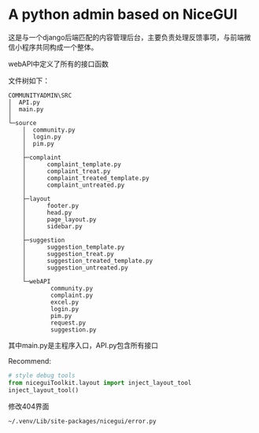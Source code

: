 # A python admin based on NiceGUI

这是与一个django后端匹配的内容管理后台，主要负责处理反馈事项，与前端微信小程序共同构成一个整体。

webAPI中定义了所有的接口函数

文件树如下：

```
COMMUNITYADMIN\SRC
│  API.py
│  main.py
│
└─source
    │  community.py
    │  login.py
    │  pim.py
    │
    ├─complaint
    │      complaint_template.py
    │      complaint_treat.py
    │      complaint_treated_template.py
    │      complaint_untreated.py
    │
    ├─layout
    │      footer.py
    │      head.py
    │      page_layout.py
    │      sidebar.py
    │
    ├─suggestion
    │      suggestion_template.py
    │      suggestion_treat.py
    │      suggestion_treated_template.py
    │      suggestion_untreated.py
    │
    └─webAPI
            community.py
            complaint.py
            excel.py
            login.py
            pim.py
            request.py
            suggestion.py
```

其中main.py是主程序入口，API.py包含所有接口

Recommend:
```python
# style debug tools
from niceguiToolkit.layout import inject_layout_tool
inject_layout_tool()
```

修改404界面
```
~/.venv/Lib/site-packages/nicegui/error.py
```